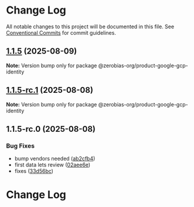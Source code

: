 # Change Log

All notable changes to this project will be documented in this file.
See [Conventional Commits](https://conventionalcommits.org) for commit guidelines.

## [1.1.5](https://github.com/zerobias-org/product/compare/@zerobias-org/product-google-gcp-identity@1.1.5-rc.1...@zerobias-org/product-google-gcp-identity@1.1.5) (2025-08-09)

**Note:** Version bump only for package @zerobias-org/product-google-gcp-identity





## [1.1.5-rc.1](https://github.com/zerobias-org/product/compare/@zerobias-org/product-google-gcp-identity@1.1.5-rc.0...@zerobias-org/product-google-gcp-identity@1.1.5-rc.1) (2025-08-08)

**Note:** Version bump only for package @zerobias-org/product-google-gcp-identity





## 1.1.5-rc.0 (2025-08-08)


### Bug Fixes

* bump vendors needed ([ab2cfb4](https://github.com/zerobias-org/product/commit/ab2cfb4a9cf2e3008e08b068f98011fec096c932))
* first data lets review ([02aee6e](https://github.com/zerobias-org/product/commit/02aee6e8c4f11675de7c63a00f4c8254a67a4dd7))
* fixes ([33d56bc](https://github.com/zerobias-org/product/commit/33d56bcaedf3fa5e3939a33c0fb57eda53539d05))





# Change Log
